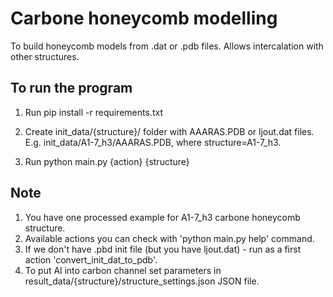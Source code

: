 # Carbone honeycomb modelling

To build honeycomb models from .dat or .pdb files. Allows intercalation with other structures.

## To run the program

1. Run
   pip install -r requirements.txt

2. Create init_data/{structure}/ folder with AAARAS.PDB or ljout.dat files.
   E.g. init_data/A1-7_h3/AAARAS.PDB, where structure=A1-7_h3.

3. Run
   python main.py {action} {structure}

## Note

1. You have one processed example for A1-7_h3 carbone honeycomb structure.
2. Available actions you can check with 'python main.py help' command.
3. If we don't have .pbd init file (but you have ljout.dat) - run as a first action 'convert_init_dat_to_pdb'.
4. To put Al into carbon channel set parameters in result_data/{structure}/structure_settings.json JSON file.
